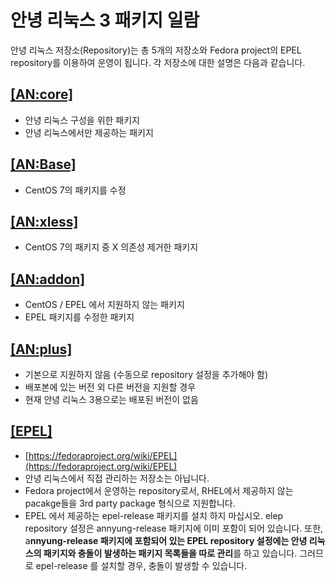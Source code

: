 # 안녕 리눅스 3 패키지 일람

안녕 리눅스 저장소\(Repository\)는 총 5개의 저장소와 Fedora project의 EPEL repository를 이용하여 운영이 됩니다. 각 저장소에 대한 설명은 다음과 같습니다.

## [\[AN:core\]](annyung3-core-packages/)

* 안녕 리눅스 구성을 위한 패키지
* 안녕 리눅스에서만 제공하는 패키지

## [\[AN:Base\]](annyung3-base-packages/)

* CentOS 7의 패키지를 수정

## [\[AN:xless\]](annyung3-xless-packages.md)

* CentOS 7의 패키지 중 X 의존성 제거한 패키지

## [\[AN:addon\]](annyung3-addon-packages/)

* CentOS / EPEL 에서 지원하지 않는 패키지
* EPEL 패키지를 수정한 패키지

## [\[AN:plus\]](annyung3-plus-packages.md)

* 기본으로 지원하지 않음 \(수동으로 repository 설정을 추가해야 함\)
* 배포본에 있는 버전 외 다른 버전을 지원할 경우
* 현재 안녕 리눅스 3용으로는 배포된 버전이 없음

## [\[EPEL\]](https://fedoraproject.org/wiki/EPEL)

* [https://fedoraproject.org/wiki/EPEL](https://fedoraproject.org/wiki/EPEL)
* 안녕 리눅스에서 직접 관리하는 저장소는 아닙니다.
* Fedora project에서 운영하는 repository로서, RHEL에서 제공하지 않는 pacakge들을 3rd party package 형식으로 지원합니다.
* EPEL 에서 제공하는 epel-release 패키지를 설치 하지 마십시오. elep repository 설정은 annyung-release 패키지에 이미 포함이 되어 있습니다. 또한, a**nnyung-release 패키지에 포함되어 있는 EPEL repository 설정에는 안녕 리눅스의 패키지와 충돌이 발생하는 패키지 목록들을 따로 관리**를 하고 있습니다. 그러므로 epel-release 를 설치할 경우, 충돌이 발생할 수 있습니다.

